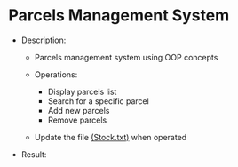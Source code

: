 # Parcels Management System

- Description:
  - Parcels management system using OOP concepts
  - Operations:
    
      - Display parcels list
      - Search for a specific parcel
      - Add new parcels
      - Remove parcels
        
  - Update the file [(Stock.txt)](Stock) when operated

- Result:
